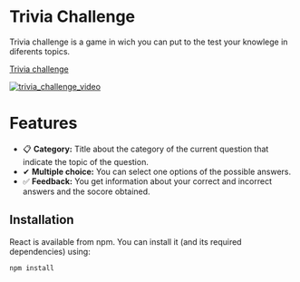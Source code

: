 # Trivia Challenge
Trivia challenge is a game in wich you can put to the test your knowlege in diferents topics.

[Trivia challenge](https://co-trivia-challenge.netlify.app/)

[![trivia_challenge_video](https://firebasestorage.googleapis.com/v0/b/lively-lock-256619.appspot.com/o/trivia_challenge%2FScreenshot_8.png?alt=media&token=4baed333-1379-4c24-a56c-30199cfa535d)](https://firebasestorage.googleapis.com/v0/b/lively-lock-256619.appspot.com/o/trivia_challenge%2FReact%20App%20-%20Google%20Chrome%202022-09-26%2016-37-54.mp4?alt=media&token=3a982224-939a-487a-9b6f-062423348b76)


# Features
* 📋 **Category:**  Title about the category of the current question that indicate the topic of the question.
* ✔  **Multiple choice:** You can select one options of the possible answers.
* ✅ **Feedback:** You get information about your correct and incorrect answers and the socore obtained.

## Installation

React  is available from npm. You can install it (and its required dependencies)
using:

```sh
npm install
```